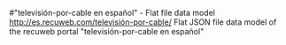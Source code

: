 #"televisión-por-cable en español" - Flat file data model
http://es.recuweb.com/televisión-por-cable/
Flat JSON file data model of the recuweb portal "televisión-por-cable en español"
